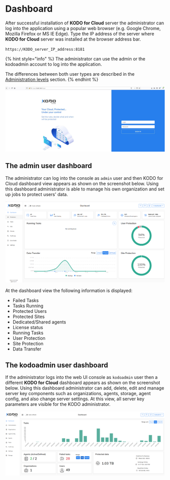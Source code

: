 # Dashboard

After successful installation of **KODO for Cloud** server the administrator can log into the application using a popular web browser \(e.g. Google Chrome, Mozilla Firefox or MS IE Edge\). Type the IP address of the server where **KODO for Cloud** server was installed at the browser address bar. 

`https://KODO_server_IP_address:8181`

{% hint style="info" %}
The administrator can use the admin or the kodoadmin account to log into the application. 

The differences between both user types are described in the [Administration levels](../deployment/users.md) section. 
{% endhint %}

![](../.gitbook/assets/kodo-administrator-dashboard%20%281%29.jpg)

## The admin user dashboard

The administrator can log into the console as `admin` user and then KODO for Cloud dashboard view appears as shown on the screenshot below. Using this dashboard administrator is able to manage his own organization and set up jobs to protect users' data.

![](../.gitbook/assets/image%20%2842%29.png)

At the dashboard view the following information is displayed:

* Failed Tasks
* Tasks Running
* Protected Users
* Protected Sites
* Dedicated/Shared agents
* License status 
* Running Tasks
* User Protection
* Site Protection
* Data Transfer

## The kodoadmin user dashboard

If the administrator logs into the  web UI console as `kodoadmin` user then a different **KODO for Cloud** dashboard appears as shown on the screenshot below.  Using this dashboard administrator can add, delete, edit and manage server key components such as organizations, agents, storage, agent config, and also change server settings. At this view, all server key parameters are visible for the KODO administrator. 

![](../.gitbook/assets/kodoadmin-dashboard-01.png)

